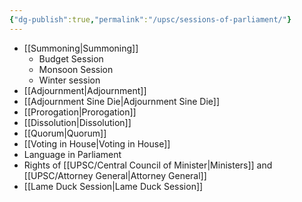 ```yaml
---
{"dg-publish":true,"permalink":"/upsc/sessions-of-parliament/"}
---
```


- [[Summoning\|Summoning]]
	- Budget Session
	- Monsoon Session
	- Winter session
- [[Adjournment\|Adjournment]]
- [[Adjournment Sine Die\|Adjournment Sine Die]]  
- [[Prorogation\|Prorogation]]
- [[Dissolution\|Dissolution]]
- [[Quorum\|Quorum]]
- [[Voting in House\|Voting in House]]
- Language in Parliament
- Rights of [[UPSC/Central Council of Minister\|Ministers]] and [[UPSC/Attorney General\|Attorney General]]
- [[Lame Duck Session\|Lame Duck Session]]
